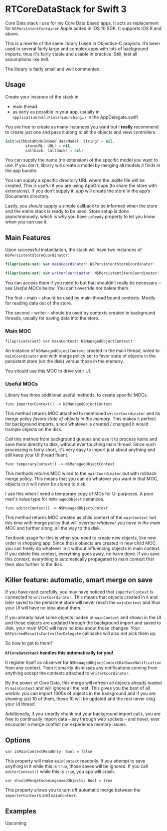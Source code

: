 # RTCoreDataStack for Swift 3

Core Data stack I use for my Core Data based apps. It acts as replacement for `NSPersistantContainer` Apple added in iOS 10 SDK. It supports iOS 8 and above.

This is a rewrite of the same library I used in Objective-C projects. It’s been used in several fairly large and complex apps with lots of background imports, thus it's fairly stable and usable in practice. Still, test all assumptions like hell.

The library is fairly small and well commented.

## Usage 

Create your instance of the stack in

* main thread
* as early as possible in your app, usually in `application(willFinishLaunching…)` in the AppDelegate.swift

You are free to create as many instances you want but I **really** recommend to create just one and pass it along to all the objects and view controllers. 

```swift
init(withDataModelNamed dataModel: String? = nil,
	     storeURL: URL? = nil,
	     callback: Callback? = nil)
```

You can supply the name (no extension) of the specific model you want to use. If you don’t, library will create a model by merging all models it finds in the app bundle.

You can supply a specific directory URL where the .sqlite file will be created. This is useful if you are using AppGroups (to share the store with extensions). If you don’t supply it, app will create the store in the app’s Documents directory.

Lastly, you *should* supply a simple callback to be informed when the store and the entire stack is ready to be used. Store setup is done asynchronously, which is why you have `isReady` property to let you know when you can use it.

## Main Features

Upon successful instantiation, the stack will have two instances of `NSPersistentStoreCoordinator`: 

```swift
fileprivate(set) var mainCoordinator: NSPersistentStoreCoordinator!

fileprivate(set) var writerCoordinator: NSPersistentStoreCoordinator!
```

You can access them if you need to but that shouldn’t really be necessary – see _Useful MOCs_ below. You can’t override nor delete them.

The first – main – should be used by main-thread bound contexts.  Mostly for reading data out of the store.

The second – writer – should be used by contexts created in background threads, usually for saving data into the store.

### Main MOC

```
fileprivate(set) var mainContext: NSManagedObjectContext!
```

An instance of `NSManagedObjectContext` created in the main thread, wired to `mainCoordinator` and with merge policy set to favor state of objects in the persistent store (on the disk) versus those in the memory.

You should use this MOC to drive your UI.

### Useful MOCs

Library has three additional useful methods, to create specific MOCs.

```
func importerContext() -> NSManagedObjectContext
```

This method returns MOC attached to mentioned `writerCoordinator` and its merge policy *favors state of objects in the memory*. This makes it perfect for background imports, since whatever is created / changed it would trample objects on the disk.

Call this method from background queues and use it to process items and save them directly to disk, without ever touching main thread. Since such processing is fairly short, it's very easy to import just about anything and still keep your UI thread fluent.

```
func temporaryContext() -> NSManagedObjectContext
```

This methods returns MOC wired to the `mainCoordinator` but with rollback merge policy. This means that you can do whatever you want in that MOC, objects in it will *never be stored* to disk.

I use this when I need a temporary copy of MOs for UI purposes. A poor man's value type for `NSManagedObject` instances.

```
func editorContext() -> NSManagedObjectContext
```

This method returns MOC created as child context of the `mainContext` but this time with merge policy that will *override whatever you have in the main MOC* and further along, all the way to the disk.

Textbook usage for this is when you need to create new objects, like new order in shopping app. Since those objects are created in new child MOC, you can freely do whatever in it without influencing objects in main context. If you delete this context, everything goes away, no harm done. If you save this context, everything is automatically propagated to main context first then also further to the disk.

## Killer feature: automatic, smart merge on save

If you have read carefully, you may have noticed that `importerContext` is connected to `writerCoordinator`. This means that objects created in it and later saved to the persistent store will never reach the `mainContext` and thus your UI will have no idea about them.

If you already have some objects loaded in `mainContext` and shown in the UI and those objects are updated through the background import and saved to disk, your main MOC will have no idea about those changes. Your `NSFetchedResultsControllerDelegate` callbacks will also not pick them up.

So how to get to them?

**`RTCoreDataStack` handles this automatically for you!**

It register itself as observer for `NSManagedObjectContextDidSaveNotification` from any context. Then it smartly dismisses any notifications coming from anything except the contexts attached to `writerCoordinator`.

By the power of Core Data, this merge will refresh all objects already loaded in `mainContext` and will ignore all the rest. This gives you the best of all worlds: you can import 1000s of objects in the background and if you are showing just 10 of them, those 10 will be updated and the rest never clog your UI thread.

Additionally, if you smartly chunk out your background import calls, you are free to continually import data – say through web sockets – and never, ever encounter a merge conflict nor experience memory issues.

## Options

```
var isMainContextReadOnly: Bool = false
```

This property will make `mainContext` readonly. If you attempt to save anything in it while this is `true`, those saves will be ignored. If you call `editorContext()` while this is `true`, you app will crash.

```
var shouldMergeIncomingSavedObjects: Bool = true
```

This property allows you to turn off automatic merge between the `importerContext`s and `mainContext`.

## Examples

Upcoming
